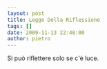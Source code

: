 ```yaml
---
layout: post
title: Legge Della Riflessione
tags: []
date: 2009-11-13 22:48:00
author: pietro
---
```

Si può riflettere solo se c'è luce.
